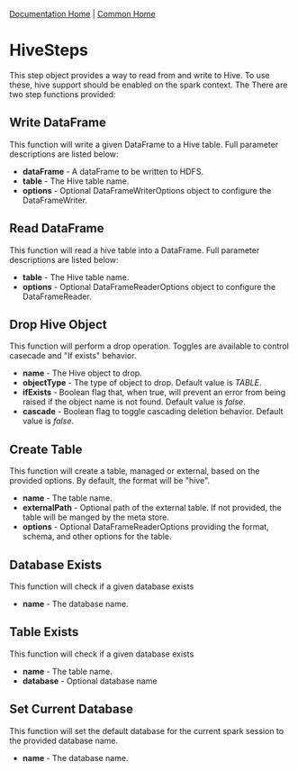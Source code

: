 [Documentation Home](../../docs/readme.md) | [Common Home](../readme.md)

# HiveSteps
This step object provides a way to read from and write to Hive. 
To use these, hive support should be enabled on the spark context. The There are two step functions provided:

## Write DataFrame
This function will write a given DataFrame to a Hive table. Full parameter descriptions are listed below:

* **dataFrame** - A dataFrame to be written to HDFS.
* **table** - The Hive table name.
* **options** - Optional DataFrameWriterOptions object to configure the DataFrameWriter.

## Read DataFrame
This function will read a hive table into a DataFrame. Full parameter descriptions are listed below:

* **table** - The Hive table name.
* **options** - Optional DataFrameReaderOptions object to configure the DataFrameReader.

## Drop Hive Object
This function will perform a drop operation.
Toggles are available to control casecade and "If exists" behavior.
* **name** - The Hive object to drop.
* **objectType** - The type of object to drop. Default value is *TABLE*.
* **ifExists** - Boolean flag that, when true, will prevent an error from being raised if the object name is not found.
Default value is *false*.
* **cascade** - Boolean flag to toggle cascading deletion behavior. Default value is *false*.

## Create Table
This function will create a table, managed or external, based on the provided options.
By default, the format will be "hive".
* **name** - The table name.
* **externalPath** - Optional path of the external table. If not provided, the table will be manged by the meta store.
* **options** - Optional DataFrameReaderOptions providing the format, schema, and other options for the table.

## Database Exists
This function will check if a given database exists
* **name** - The database name.

## Table Exists
This function will check if a given database exists
* **name** - The table name.
* **database** - Optional database name

## Set Current Database
This function will set the default database for the current spark session to the provided database name.
* **name** - The database name.
